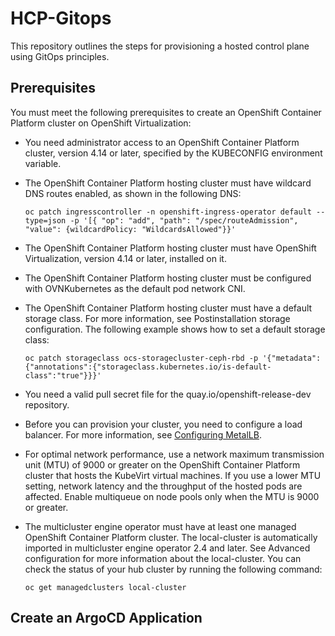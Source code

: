 # HCP-Gitops
This repository outlines the steps for provisioning a hosted control plane using GitOps principles.

## Prerequisites

You must meet the following prerequisites to create an OpenShift Container Platform cluster on OpenShift Virtualization:

- You need administrator access to an OpenShift Container Platform cluster, version 4.14 or later, specified by the KUBECONFIG environment variable.
- The OpenShift Container Platform hosting cluster must have wildcard DNS routes enabled, as shown in the following DNS:

      oc patch ingresscontroller -n openshift-ingress-operator default --type=json -p '[{ "op": "add", "path": "/spec/routeAdmission", 
      "value": {wildcardPolicy: "WildcardsAllowed"}}'

- The OpenShift Container Platform hosting cluster must have OpenShift Virtualization, version 4.14 or later, installed on it.
- The OpenShift Container Platform hosting cluster must be configured with OVNKubernetes as the default pod network CNI.
- The OpenShift Container Platform hosting cluster must have a default storage class. For more information, see Postinstallation storage configuration. The following example shows how to set a default storage class:
  
      oc patch storageclass ocs-storagecluster-ceph-rbd -p '{"metadata": {"annotations":{"storageclass.kubernetes.io/is-default- 
      class":"true"}}}'
  
- You need a valid pull secret file for the quay.io/openshift-release-dev repository.
- Before you can provision your cluster, you need to configure a load balancer. For more information, see [Configuring MetalLB](https://access.redhat.com/documentation/en-us/red_hat_advanced_cluster_management_for_kubernetes/2.9/html/clusters/cluster_mce_overview#hosting-service-cluster-configure-metallb-config).

- For optimal network performance, use a network maximum transmission unit (MTU) of 9000 or greater on the OpenShift Container Platform cluster that hosts the KubeVirt virtual machines. If you use a lower MTU setting, network latency and the throughput of the hosted pods are affected. Enable multiqueue on node pools only when the MTU is 9000 or greater.
  
- The multicluster engine operator must have at least one managed OpenShift Container Platform cluster. The local-cluster is automatically imported in multicluster engine operator 2.4 and later. See Advanced configuration for more information about the local-cluster. You can check the status of your hub cluster by running the following command:
  
      oc get managedclusters local-cluster


## Create an ArgoCD Application

